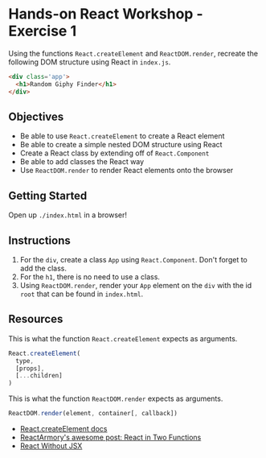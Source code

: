 # Hands-on React Workshop - Exercise 1

Using the functions `React.createElement` and `ReactDOM.render`, recreate the following DOM structure using React in `index.js`.

```html
<div class='app'>
  <h1>Random Giphy Finder</h1>
</div>
```

## Objectives

* Be able to use `React.createElement` to create a React element
* Be able to create a simple nested DOM structure using React
* Create a React class by extending off of `React.Component`
* Be able to add classes the React way
* Use `ReactDOM.render` to render React elements onto the browser

## Getting Started

Open up `./index.html` in a browser!

## Instructions

1. For the `div`, create a class `App` using `React.Component`. Don't forget to add the class.
2. For the `h1`, there is no need to use a class.
3. Using `ReactDOM.render`, render your `App` element on the `div` with the id `root` that can be found in `index.html`.

## Resources

This is what the function `React.createElement` expects as arguments.

```js
React.createElement(
  type,
  [props],
  [...children]
)
```

This is what the function `ReactDOM.render` expects as arguments.

```js
ReactDOM.render(element, container[, callback])
```

* [React.createElement docs](https://kapeli.com/dash_share?docset_file=React&docset_name=React&path=reactjs.org/docs/react-api.html%23createelement&platform=react&repo=Main&source=reactjs.org/docs/react-api.html&version=16.6.3)
* [ReactArmory's awesome post: React in Two Functions](NEED_LINK)
* [React Without JSX](https://kapeli.com/dash_share?docset_file=React&docset_name=React&path=reactjs.org/docs/react-without-jsx.html&platform=react&repo=Main&source=reactjs.org/docs/react-without-jsx.html&version=16.6.3)